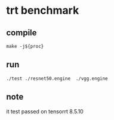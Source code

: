 # trt benchmark 

## compile  

```shell  
make -j${proc}
```  

## run  

```shell  
./test ./resnet50.engine  ./vgg.engine

```


## note   
it test passed on tensorrt 8.5.10    
